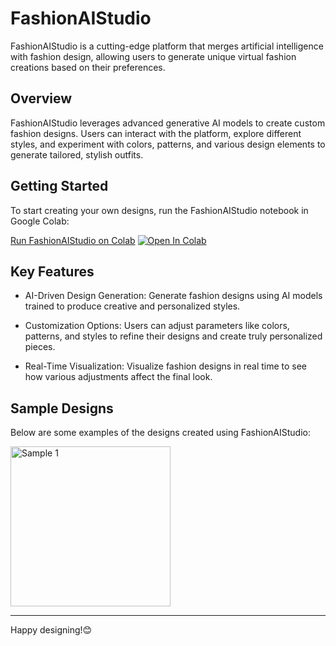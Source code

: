 # FashionAIStudio

FashionAIStudio is a cutting-edge platform that merges artificial intelligence with fashion design, allowing users to generate unique virtual fashion creations based on their preferences. 

## Overview

FashionAIStudio leverages advanced generative AI models to create custom fashion designs. Users can interact with the platform, explore different styles, and experiment with colors, patterns, and various design elements to generate tailored, stylish outfits.

## Getting Started

To start creating your own designs, run the FashionAIStudio notebook in Google Colab:

[Run FashionAIStudio on Colab](https://colab.research.google.com/drive/1TCfj_ploiqGS6pGbCehpc0dPhEqk2QXj#scrollTo=ufD_d64nr08H) [![Open In Colab](https://colab.research.google.com/assets/colab-badge.svg)](https://colab.research.google.com/drive/1TCfj_ploiqGS6pGbCehpc0dPhEqk2QXj#scrollTo=ufD_d64nr08H)

## Key Features

- AI-Driven Design Generation: Generate fashion designs using AI models trained to produce creative and personalized styles.
  
- Customization Options: Users can adjust parameters like colors, patterns, and styles to refine their designs and create truly personalized pieces.
  
- Real-Time Visualization: Visualize fashion designs in real time to see how various adjustments affect the final look.

## Sample Designs

Below are some examples of the designs created using FashionAIStudio:

<img alt="Sample 1" src="[https://github.com/RDreamStudios/FashionAIStudio/assets/139819118/c4f77bae-c5d5-4d7c-aba4-02cd8a241201](https://www.google.com/url?sa=i&url=https%3A%2F%2Fmedium.com%2Fsyncedreview%2Fai-creates-fashion-models-with-custom-outfits-and-poses-a27d5784651f&psig=AOvVaw1bSUlX5QavBE189vuvcw88&ust=1726574505380000&source=images&cd=vfe&opi=89978449&ved=0CBQQjRxqFwoTCMCdwrq1x4gDFQAAAAAdAAAAABAJ)" width="256">

---

Happy designing!😊
